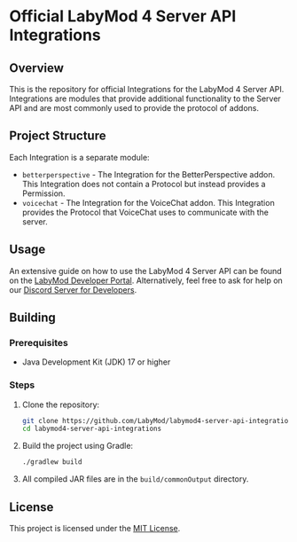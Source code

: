 # Official LabyMod 4 Server API Integrations

## Overview

This is the repository for official Integrations for the LabyMod 4 Server API. Integrations are modules that provide
additional functionality to the Server API and are most commonly used to provide the protocol of addons.

## Project Structure

Each Integration is a separate module:

- `betterperspective` - The Integration for the BetterPerspective addon. This Integration does not contain a Protocol
  but instead provides a Permission.
- `voicechat` - The Integration for the VoiceChat addon. This Integration provides the Protocol that VoiceChat uses to
  communicate with the server.

## Usage

An extensive guide on how to use the LabyMod 4 Server API can be found on
the [LabyMod Developer Portal](https://dev.labymod.net/pages/server/). Alternatively, feel free to ask for help on
our [Discord Server for Developers](https://labymod.net/dc/dev).

## Building

### Prerequisites

- Java Development Kit (JDK) 17 or higher

### Steps

1. Clone the repository:
   ```sh
   git clone https://github.com/LabyMod/labymod4-server-api-integrations.git
   cd labymod4-server-api-integrations
   ```

2. Build the project using Gradle:
   ```sh
   ./gradlew build
   ```

3. All compiled JAR files are in the `build/commonOutput` directory.

## License

This project is licensed under
the [MIT License](https://github.com/LabyMod/labymod4-server-api-integrations/blob/master/LICENSE). 